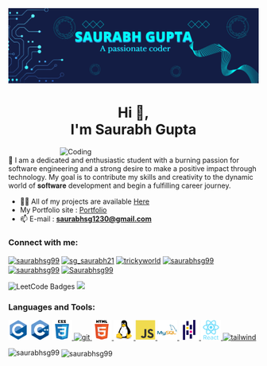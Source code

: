<img src = "banner.png"/>
<h1 align="center">Hi 👋,<br> I'm Saurabh Gupta </h1>

<img src="https://user-images.githubusercontent.com/55389276/140866485-8fb1c876-9a8f-4d6a-98dc-08c4981eaf70.gif" align ="right" width ="400" alt = "Coding"/>
<br>
🌱 I am a dedicated and enthusiastic student with a burning passion for software engineering and a strong desire to make a positive impact through technology. My goal is to contribute my skills and creativity to the dynamic world of 𝐬𝐨𝐟𝐭𝐰𝐚𝐫𝐞 development and begin a fulfilling career journey.

- 👨‍💻 All of my projects are available [ Here ](https://github.com/saurabhsg99?tab=repositories)
- My Portfolio site : [Portfolio](https://portfolio-saurabhsg.netlify.app/)
- 📫 E-mail : **saurabhsg1230@gmail.com**

 <!--- ⚡ Fun fact **I'm an Introvert 🤗** ---> 

<h3 align="left">Connect with me:</h3>
<p align="left">
<a href="https://linkedin.com/in/saurabhsg99" target="blank"><img align="center" src="https://raw.githubusercontent.com/rahuldkjain/github-profile-readme-generator/master/src/images/icons/Social/linked-in-alt.svg" alt="saurabhsg99" height="30" width="40" /></a>
<a href="https://instagram.com/sg_saurabh21" target="blank"><img align="center" src="https://raw.githubusercontent.com/rahuldkjain/github-profile-readme-generator/master/src/images/icons/Social/instagram.svg" alt="sg_saurabh21" height="30" width="40" /></a>
<a href="https://www.youtube.com/c/trickyworld" target="blank"><img align="center" src="https://raw.githubusercontent.com/rahuldkjain/github-profile-readme-generator/master/src/images/icons/Social/youtube.svg" alt="trickyworld" height="30" width="40" /></a>
<a href="https://www.leetcode.com/saurabhsg99" target="blank"><img align="center" src="https://raw.githubusercontent.com/rahuldkjain/github-profile-readme-generator/master/src/images/icons/Social/leet-code.svg" alt="saurabhsg99" height="30" width="40" /></a>
<a href="https://auth.geeksforgeeks.org/user/saurabhsg99" target="blank"><img align="center" src="https://raw.githubusercontent.com/rahuldkjain/github-profile-readme-generator/master/src/images/icons/Social/geeks-for-geeks.svg" alt="saurabhsg99" height="30" width="40" /></a>
<a href="https://discord.gg/Saurabhsg99" target="blank"><img align="center" src="https://raw.githubusercontent.com/rahuldkjain/github-profile-readme-generator/master/src/images/icons/Social/discord.svg" alt="Saurabhsg99" height="30" width="40" /></a>
</p>

<div>
<img src="https://leetcode-badge-showcase.vercel.app/api?username=saurabhsg99&theme=sky&border=border"  height = "300px" alt="LeetCode Badges"/>
<a href="https://leetcode.com/saurabhsg99/">
    <img src="https://leetcard.jacoblin.cool/saurabhsg99?theme=unicorn&font=Milonga&ext=heatmap" width = "45%"></img>
<a>
</div>
<h3 align="left">Languages and Tools:</h3>
<p align="left"> <img src="https://raw.githubusercontent.com/devicons/devicon/master/icons/c/c-original.svg" alt="c" width="40" height="40" title ="C Language"/> 
<img src="https://raw.githubusercontent.com/devicons/devicon/master/icons/cplusplus/cplusplus-original.svg" alt="cplusplus" width="40" height="40" title="C++ Language"/> </a> <a href="https://www.w3schools.com/css/" target="_blank" rel="noreferrer"> <img src="https://raw.githubusercontent.com/devicons/devicon/master/icons/css3/css3-original-wordmark.svg" alt="css3" width="40" height="40"/> </a> <a href="https://git-scm.com/" target="_blank" rel="noreferrer"> <img src="https://www.vectorlogo.zone/logos/git-scm/git-scm-icon.svg" alt="git" width="40" height="40"/> </a> <a href="https://www.w3.org/html/" target="_blank" rel="noreferrer"> <img src="https://raw.githubusercontent.com/devicons/devicon/master/icons/html5/html5-original-wordmark.svg" alt="html5" width="40" height="40"/> </a> <a href="https://www.linux.org/" target="_blank" rel="noreferrer"> <img src="https://raw.githubusercontent.com/devicons/devicon/master/icons/linux/linux-original.svg" alt="linux" width="40" height="40"/> </a>  <a href="https://developer.mozilla.org/en-US/docs/Web/JavaScript" target="_blank" rel="noreferrer"> <img src="https://raw.githubusercontent.com/devicons/devicon/master/icons/javascript/javascript-original.svg" alt="javascript" width="40" height="40"/> </a> <a href="https://www.mysql.com/" target="_blank" rel="noreferrer"> <img src="https://raw.githubusercontent.com/devicons/devicon/master/icons/mysql/mysql-original-wordmark.svg" alt="mysql" width="40" height="40"/> </a> <a href="https://pandas.pydata.org/" target="_blank" rel="noreferrer"> <img src="https://raw.githubusercontent.com/devicons/devicon/2ae2a900d2f041da66e950e4d48052658d850630/icons/pandas/pandas-original.svg" alt="pandas" width="40" height="40"/> </a> <a href="https://reactjs.org/" target="_blank" rel="noreferrer"> <img src="https://raw.githubusercontent.com/devicons/devicon/master/icons/react/react-original-wordmark.svg" alt="react" width="40" height="40"/> </a> <a href="https://tailwindcss.com/" target="_blank" rel="noreferrer"> <img src="https://www.vectorlogo.zone/logos/tailwindcss/tailwindcss-icon.svg" alt="tailwind" width="40" height="40"/> </a> </p>
<p><img align="left" src="https://github-readme-stats.vercel.app/api/top-langs?username=saurabhsg99&show_icons=true&locale=en&layout=compact" alt="saurabhsg99" /></p>

<p>&nbsp;<img align="center" src="https://github-readme-stats.vercel.app/api?username=saurabhsg99&show_icons=true&locale=en" alt="saurabhsg99" /></p>


